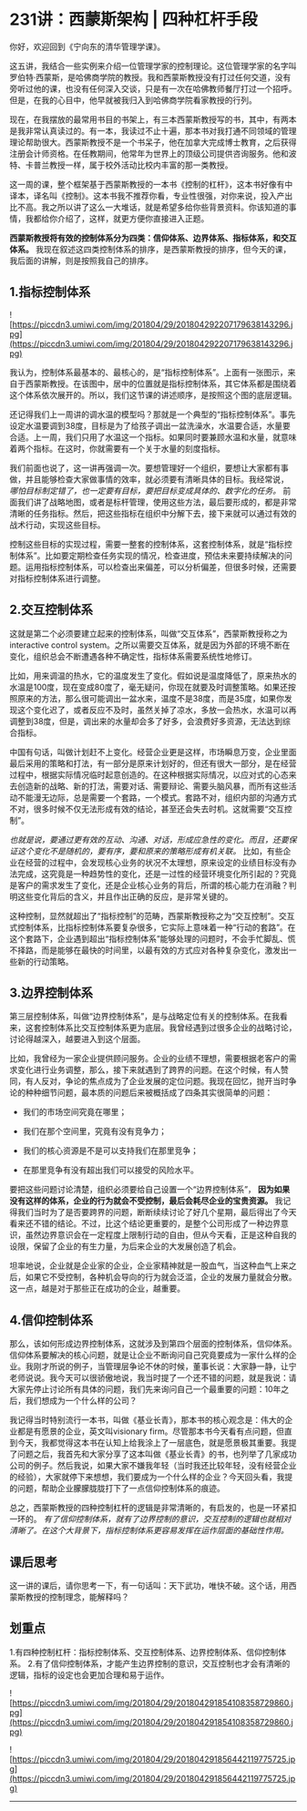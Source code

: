 # 231讲：西蒙斯架构 | 四种杠杆手段

你好，欢迎回到《宁向东的清华管理学课》。

这五讲，我结合一些实例来介绍一位管理学家的控制理论。这位管理学家的名字叫罗伯特·西蒙斯，是哈佛商学院的教授。我和西蒙斯教授没有打过任何交道，没有旁听过他的课，也没有任何深入交谈，只是有一次在哈佛教师餐厅打过一个招呼。但是，在我的心目中，他早就被我归入到哈佛商学院看家教授的行列。

现在，在我摆放的最常用书目的书架上，有三本西蒙斯教授写的书，其中，有两本是我非常认真读过的。有一本，我读过不止十遍，那本书对我打通不同领域的管理理论帮助很大。西蒙斯教授不是一个书呆子，他在加拿大完成博士教育，之后获得注册会计师资格。在任教期间，他常年为世界上的顶级公司提供咨询服务。他和波特、卡普兰教授一样，属于校外活动比校内丰富的那一类教授。

这一周的课，整个框架基于西蒙斯教授的一本书《控制的杠杆》，这本书好像有中译本，译名叫《控制》。这本书我不推荐你看，专业性很强，对你来说，投入产出比不高。我之所以讲了这么一大堆话，就是希望多给你些背景资料。你该知道的事情，我都给你介绍了，这样，就更方便你直接进入正题。

 **西蒙斯教授将有效的控制体系分为四类：信仰体系、边界体系、指标体系，和交互体系。** 我现在叙述这四类控制体系的排序，是西蒙斯教授的排序，但今天的课，我后面的讲解，则是按照我自己的排序。

## 1.指标控制体系

![https://piccdn3.umiwi.com/img/201804/29/201804292207179638143296.jpg](https://piccdn3.umiwi.com/img/201804/29/201804292207179638143296.jpg)

我认为，控制体系最基本的、最核心的，是“指标控制体系”。上面有一张图示，来自于西蒙斯教授。在该图中，居中的位置就是指标控制体系，其它体系都是围绕着这个体系依次展开的。所以，我们这节课的讲述顺序，是按照这个图的底层逻辑。

还记得我们上一周讲的调水温的模型吗？那就是一个典型的“指标控制体系”。事先设定水温要调到38度，目标是为了给孩子调出一盆洗澡水，水温要合适，水量要合适。上一周，我们只用了水温这一个指标。如果同时要兼顾水温和水量，就意味着两个指标。在这时，你就需要有一个关于水量的刻度指标。

我们前面也说了，这一讲再强调一次。要想管理好一个组织，要想让大家都有事做，并且能够检查大家做事情的效率，就必须要有清晰具体的目标。我经常说， *哪怕目标制定错了，也一定要有目标，要把目标变成具体的、数字化的任务。* 前面我们讲了战略地图，或者是标杆管理，使用这些方法，最后要形成的，都是非常清晰的任务指标。然后，把这些指标在组织中分解下去，接下来就可以通过有效的战术行动，实现这些目标。

控制这些目标的实现过程，需要一整套的控制体系，这套控制体系，就是“指标控制体系”。比如要定期检查任务实现的情况，检查进度，预估未来要持续解决的问题。运用指标控制体系，可以检查出来偏差，可以分析偏差，但很多时候，还需要对指标控制体系进行调整。

## 2.交互控制体系

这就是第二个必须要建立起来的控制体系，叫做“交互体系”，西蒙斯教授称之为interactive control system。之所以需要交互体系，就是因为外部的环境不断在变化，组织总会不断遭遇各种不确定性，指标体系需要系统性地修订。

比如，用来调温的热水，它的温度发生了变化。假如说是温度降低了，原来热水的水温是100度，现在变成80度了，毫无疑问，你现在就要及时调整策略。如果还按照原来的方法，那么很可能调出一盆水来，温度不是38度，而是35度，如果你发现这个变化迟了，或者反应不及时，虽然关掉了凉水，多放一会热水，水温可以再调整到38度，但是，调出来的水量却会多了好多，会浪费好多资源，无法达到综合指标。

中国有句话，叫做计划赶不上变化。经营企业更是这样，市场瞬息万变，企业里面最后采用的策略和打法，有一部分是原来计划好的，但还有很大一部分，是在经营过程中，根据实际情况临时起意创造的。在这种根据实际情况，以应对式的心态来去创造新的战略、新的打法，需要对话、需要辩论、需要头脑风暴，而所有这些活动不能漫无边际，总是需要一个套路，一个模式。套路不对，组织内部的沟通方式不对，很多时候不仅无法形成有效的结论，甚至还会失去时机。这就需要“交互控制”。

 *也就是说，要通过更有效的互动、沟通、对话，形成应急性的变化。而且，还要保证这个变化不是随机的，要有序，要和原来的策略形成有机关联。* 比如，有些企业在经营的过程中，会发现核心业务的状况不太理想，原来设定的业绩目标没有办法完成，这究竟是一种趋势性的变化，还是一过性的经营环境变化所引起的？究竟是客户的需求发生了变化，还是企业核心业务的背后，所谓的核心能力在消融？判明这些变化背后的含义，并且作出正确的反应，是非常关键的。

这种控制，显然就超出了“指标控制”的范畴，西蒙斯教授称之为“交互控制”。交互式控制体系，比指标控制体系要复杂很多，它实际上意味着一种“行动的套路”。在这个套路下，企业遇到超出“指标控制体系”能够处理的问题时，不会手忙脚乱、慌不择路，而是能够在最快的时间里，以最有效的方式应对各种复杂变化，激发出一些新的行动策略。

## 3.边界控制体系

第三层控制体系，叫做“边界控制体系”，是与战略定位有关的控制体系。在我看来，这套控制体系比交互控制体系更为底层。我曾经遇到过很多企业的战略讨论，讨论得越深入，越要进入到这个层面。

比如，我曾经为一家企业提供顾问服务。企业的业绩不理想，需要根据老客户的需求变化进行业务调整，那么，接下来就遇到了跨界的问题。在这个时候，有人赞同，有人反对，争论的焦点成为了企业发展的定位问题。我现在回忆，抛开当时争论的种种细节问题，最本质的问题后来被概括成了四条其实很简单的问题：

* 我们的市场空间究竟在哪里；

* 我们在那个空间里，究竟有没有竞争力；

* 我们的核心资源是不是可以支持我们在那里竞争；

* 在那里竞争有没有超出我们可以接受的风险水平。

要把这些问题讨论清楚，组织必须要给自己设置一个“边界控制体系”， **因为如果没有这样的体系，企业的行为就会不受控制，最后会耗尽企业的宝贵资源。** 我记得我们当时为了是否要跨界的问题，断断续续讨论了好几个星期，最后得出了今天看来还不错的结论。不过，比这个结论更重要的，是整个公司形成了一种边界意识，虽然边界意识会在一定程度上限制行动的自由，但从今天看，正是这种自我的设限，保留了企业的有生力量，为后来企业的大发展创造了机会。

坦率地说，企业就是企业家的企业，企业家精神就是一股血气，当这种血气上来之后，如果它不受控制，各种机会导向的行为就会泛滥，企业的发展力量就会分散。这一点，越是对于那些正在成功的企业，越重要。

## 4.信仰控制体系

那么，该如何形成边界控制体系，这就涉及到第四个层面的控制体系，信仰体系。信仰体系要解决的核心问题，就是让企业不断询问自己究竟要成为一家什么样的企业。我刚才所说的例子，当管理层争论不休的时候，董事长说：大家静一静，让宁老师说说。我今天可以很骄傲地说，我当时提了一个还不错的问题，就是我说：请大家先停止讨论所有具体的问题，我们先来询问自己一个最重要的问题：10年之后，我们想成为一个什么样的公司？

我记得当时特别流行一本书，叫做《基业长青》，那本书的核心观念是：伟大的企业都是有愿景的企业，英文叫visionary firm。尽管那本书今天看有点问题，但直到今天，我都觉得这本书在认知上给我涂上了一层底色，就是愿景极其重要。我提了问题之后，我首先和大家分享了这本叫做《基业长青》的书，也列举了几家成功公司的例子。然后我说，如果大家不嫌我年轻（当时我还比较年轻，没有经营企业的经验），大家就停下来想想，我们要成为一个什么样的企业？今天回头看，我提的问题，帮助企业朦朦胧胧打下了一点信仰控制体系的痕迹。

总之，西蒙斯教授的四种控制杠杆的逻辑是非常清晰的，有启发的，也是一环紧扣一环的。 *有了信仰控制体系，就有了边界控制的意识，交互控制的逻辑也就相对清晰了。在这个大背景下，指标控制体系更容易发挥在运作层面的基础性作用。*

## 课后思考

这一讲的课后，请你思考一下，有一句话叫：天下武功，唯快不破。这个话，用西蒙斯教授的控制理念，能解释吗？

## 划重点

1.有四种控制杠杆：指标控制体系、交互控制体系、边界控制体系、信仰控制体系。
2.有了信仰控制体系，才能产生边界控制的意识，交互控制也才会有清晰的逻辑，指标的设定也会更加合理和易于运作。

![https://piccdn3.umiwi.com/img/201804/29/201804291854108358729860.jpg](https://piccdn3.umiwi.com/img/201804/29/201804291854108358729860.jpg)

![https://piccdn3.umiwi.com/img/201804/29/201804291856442119775725.jpg](https://piccdn3.umiwi.com/img/201804/29/201804291856442119775725.jpg)

---
